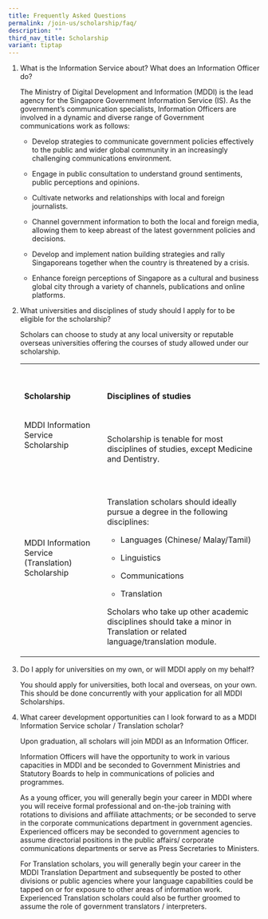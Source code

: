 ```yaml
---
title: Frequently Asked Questions
permalink: /join-us/scholarship/faq/
description: ""
third_nav_title: Scholarship
variant: tiptap
---
```

<ol>
<li>
<p>What is the Information Service about? What does an Information Officer
do?</p>
<p>The Ministry of Digital Development and Information (MDDI) is the lead
agency for the Singapore Government Information Service (IS). As the government’s
communication specialists, Information Officers are involved in a dynamic
and diverse range of Government communications work as follows:</p>
<ul>
<li>
<p>Develop strategies to communicate government policies effectively to the
public and wider global community in an increasingly challenging communications
environment.</p>
</li>
<li>
<p>Engage in public consultation to understand ground sentiments, public
perceptions and opinions.</p>
</li>
<li>
<p>Cultivate networks and relationships with local and foreign journalists.</p>
</li>
<li>
<p>Channel government information to both the local and foreign media, allowing
them to keep abreast of the latest government policies and decisions.</p>
</li>
<li>
<p>Develop and implement nation building strategies and rally Singaporeans
together when the country is threatened by a crisis.</p>
</li>
<li>
<p>Enhance foreign perceptions of Singapore as a cultural and business global
city through a variety of channels, publications and online platforms.</p>
</li>
</ul>
</li>
<li>
<p>What universities and disciplines of study should I apply for to be eligible
for the scholarship?</p>
<p>Scholars can choose to study at any local university or reputable overseas
universities offering the courses of study allowed under our scholarship.</p>
<table style="minWidth: 50px">
<colgroup>
<col>
<col>
</colgroup>
<tbody>
<tr>
<td rowspan="1" colspan="1">
<p>&nbsp; &nbsp;</p>
<p><strong>Scholarship</strong>
</p>
<p></p>
</td>
<td rowspan="1" colspan="1">
<p>&nbsp; &nbsp; &nbsp; &nbsp; &nbsp;</p>
<p><strong>Disciplines of studies</strong>
</p>
<p></p>
</td>
</tr>
<tr>
<td rowspan="1" colspan="1">
<p>MDDI Information Service Scholarship</p>
<p>
<br>&nbsp; &nbsp; &nbsp; &nbsp; &nbsp; &nbsp;</p>
</td>
<td rowspan="1" colspan="1">
<p>Scholarship is tenable for most disciplines of studies, except Medicine
and Dentistry.</p>
</td>
</tr>
<tr>
<td rowspan="1" colspan="1">
<p>MDDI Information Service (Translation) Scholarship</p>
<p>
<br>&nbsp; &nbsp; &nbsp; &nbsp; &nbsp; &nbsp;</p>
</td>
<td rowspan="1" colspan="1">
<p>Translation scholars should ideally pursue a degree in the following disciplines:&nbsp;
&nbsp;</p>
<ul data-tight="true" class="tight">
<li>
<p>Languages (Chinese/ Malay/Tamil)</p>
</li>
<li>
<p>Linguistics</p>
</li>
<li>
<p>Communications</p>
</li>
<li>
<p>Translation</p>
</li>
</ul>
<p>Scholars who take up other academic disciplines should take a minor in
Translation or related language/translation module.</p>
</td>
</tr>
</tbody>
</table>
<p></p>
</li>
<li>
<p>Do I apply for universities on my own, or will MDDI apply on my behalf?</p>
<p></p>
<p>You should apply for universities, both local and overseas, on your own.
This should be done concurrently with your application for all MDDI Scholarships.</p>
<p></p>
</li>
<li>
<p>What career development opportunities can I look forward to as a MDDI
Information Service scholar / Translation scholar?</p>
<p></p>
<p>Upon graduation, all scholars will join MDDI as an Information Officer.</p>
<p></p>
<p>Information Officers will have the opportunity to work in various capacities
in MDDI and be seconded to Government Ministries and Statutory Boards to
help in communications of policies and programmes.</p>
<p></p>
<p>As a young officer, you will generally begin your career in MDDI where
you will receive formal professional and on-the-job training with rotations
to divisions and affiliate attachments; or be seconded to serve in the
corporate communications department in government agencies. Experienced
officers may be seconded to government agencies to assume directorial positions
in the public affairs/ corporate communications departments or serve as
Press Secretaries to Ministers.</p>
<p></p>
<p>For Translation scholars, you will generally begin your career in the
MDDI Translation Department and subsequently be posted to other divisions
or public agencies where your language capabilities could be tapped on
or for exposure to other areas of information work. Experienced Translation
scholars could also be further groomed to assume the role of government
translators / interpreters.</p>
</li>
</ol>
<p></p>